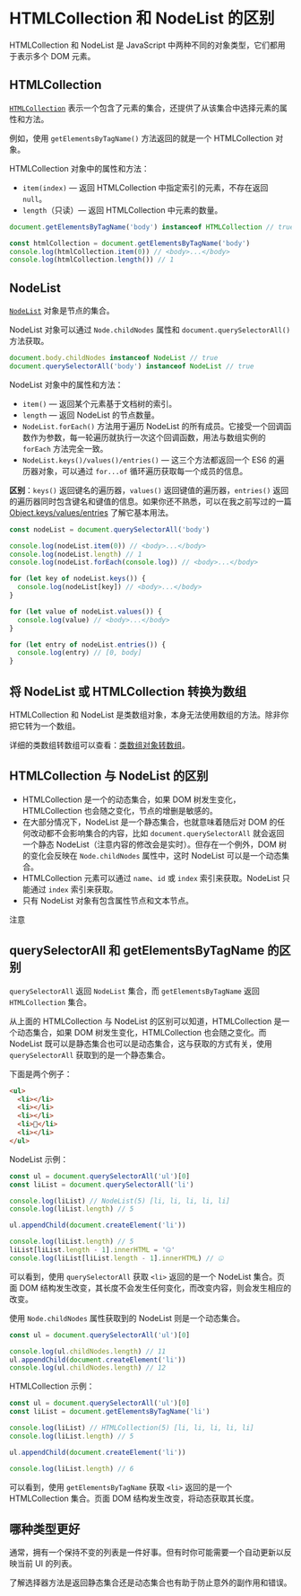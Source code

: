 # HTMLCollection 和 NodeList 的区别

HTMLCollection 和 NodeList 是 JavaScript 中两种不同的对象类型，它们都用于表示多个 DOM 元素。

## HTMLCollection

[`HTMLCollection`](https://developer.mozilla.org/en-US/docs/Web/API/HTMLCollection) 表示一个包含了元素的集合，还提供了从该集合中选择元素的属性和方法。

例如，使用 `getElementsByTagName()` 方法返回的就是一个 HTMLCollection 对象。

HTMLCollection 对象中的属性和方法：

- `item(index)` — 返回 HTMLCollection 中指定索引的元素，不存在返回 `null`。
- `length`（只读）— 返回 HTMLCollection 中元素的数量。

```js
document.getElementsByTagName('body') instanceof HTMLCollection // true

const htmlCollection = document.getElementsByTagName('body')
console.log(htmlCollection.item(0)) // <body>...</body>
console.log(htmlCollection.length()) // 1
```

## NodeList

[`NodeList`](https://developer.mozilla.org/en-US/docs/Web/API/NodeList) 对象是节点的集合。

NodeList 对象可以通过 `Node.childNodes` 属性和 `document.querySelectorAll()` 方法获取。

```js
document.body.childNodes instanceof NodeList // true
document.querySelectorAll('body') instanceof NodeList // true
```

NodeList 对象中的属性和方法：

- `item()` — 返回某个元素基于文档树的索引。
- `length` — 返回 NodeList 的节点数量。
- `NodeList.forEach()` 方法用于遍历 NodeList 的所有成员。它接受一个回调函数作为参数，每一轮遍历就执行一次这个回调函数，用法与数组实例的 `forEach` 方法完全一致。
- `NodeList.keys()/values()/entries()` — 这三个方法都返回一个 ES6 的遍历器对象，可以通过 `for...of` 循环遍历获取每一个成员的信息。

**区别**：`keys()` 返回键名的遍历器，`values()` 返回键值的遍历器，`entries()` 返回的遍历器同时包含键名和键值的信息。如果你还不熟悉，可以在我之前写过的一篇 [Object.keys/values/entries](https://github.com/lio-zero/blog/blob/master/JavaScript/Object.keys%E3%80%81values%E3%80%81entries.md) 了解它基本用法。

```js
const nodeList = document.querySelectorAll('body')

console.log(nodeList.item(0)) // <body>...</body>
console.log(nodeList.length) // 1
console.log(nodeList.forEach(console.log)) // <body>...</body>

for (let key of nodeList.keys()) {
  console.log(nodeList[key]) // <body>...</body>
}

for (let value of nodeList.values()) {
  console.log(value) // <body>...</body>
}

for (let entry of nodeList.entries()) {
  console.log(entry) // [0, body]
}
```

## 将 NodeList 或 HTMLCollection 转换为数组

HTMLCollection 和 NodeList 是类数组对象，本身无法使用数组的方法。除非你把它转为一个数组。

详细的类数组转数组可以查看：[类数组对象转数组](https://github.com/lio-zero/blog/blob/main/JavaScript/%E7%B1%BB%E6%95%B0%E7%BB%84%E5%AF%B9%E8%B1%A1%E8%BD%AC%E6%95%B0%E7%BB%84.md)。

## HTMLCollection 与 NodeList 的区别

- HTMLCollection 是一个的动态集合，如果 DOM 树发生变化，HTMLCollection 也会随之变化，节点的增删是敏感的。
- 在大部分情况下，NodeList 是一个静态集合，也就意味着随后对 DOM 的任何改动都不会影响集合的内容，比如 `document.querySelectorAll` 就会返回一个静态 NodeList（注意内容的修改会是实时）。但存在一个例外，DOM 树的变化会反映在 `Node.childNodes` 属性中，这时 NodeList 可以是一个动态集合。
- HTMLCollection 元素可以通过 `name`、`id` 或 `index` 索引来获取。NodeList 只能通过 `index` 索引来获取。
- 只有 NodeList 对象有包含属性节点和文本节点。

注意

## querySelectorAll 和 getElementsByTagName 的区别

`querySelectorAll` 返回 `NodeList` 集合，而 `getElementsByTagName` 返回 `HTMLCollection` 集合。

从上面的 HTMLCollection 与 NodeList 的区别可以知道，HTMLCollection 是一个动态集合，如果 DOM 树发生变化，HTMLCollection 也会随之变化。而 NodeList 既可以是静态集合也可以是动态集合，这与获取的方式有关，使用 `querySelectorAll` 获取到的是一个静态集合。

下面是两个例子：

```html
<ul>
  <li></li>
  <li></li>
  <li></li>
  <li>🤣</li>
  <li></li>
</ul>
```

NodeList 示例：

```js
const ul = document.querySelectorAll('ul')[0]
const liList = document.querySelectorAll('li')

console.log(liList) // NodeList(5) [li, li, li, li, li]
console.log(liList.length) // 5

ul.appendChild(document.createElement('li'))

console.log(liList.length) // 5
liList[liList.length - 1].innerHTML = '🤐'
console.log(liList[liList.length - 1].innerHTML) // 🤐
```

可以看到，使用 `querySelectorAll` 获取 `<li>` 返回的是一个 NodeList 集合。页面 DOM 结构发生改变，其长度不会发生任何变化，而改变内容，则会发生相应的改变。

使用 `Node.childNodes` 属性获取到的 NodeList 则是一个动态集合。

```js
const ul = document.querySelectorAll('ul')[0]

console.log(ul.childNodes.length) // 11
ul.appendChild(document.createElement('li'))
console.log(ul.childNodes.length) // 12
```

HTMLCollection 示例：

```js
const ul = document.querySelectorAll('ul')[0]
const liList = document.getElementsByTagName('li')

console.log(liList) // HTMLCollection(5) [li, li, li, li, li]
console.log(liList.length) // 5

ul.appendChild(document.createElement('li'))

console.log(liList.length) // 6
```

可以看到，使用 `getElementsByTagName` 获取 `<li>` 返回的是一个 HTMLCollection 集合。页面 DOM 结构发生改变，将动态获取其长度。

## 哪种类型更好

通常，拥有一个保持不变的列表是一件好事。但有时你可能需要一个自动更新以反映当前 UI 的列表。

了解选择器方法是返回静态集合还是动态集合也有助于防止意外的副作用和错误。
